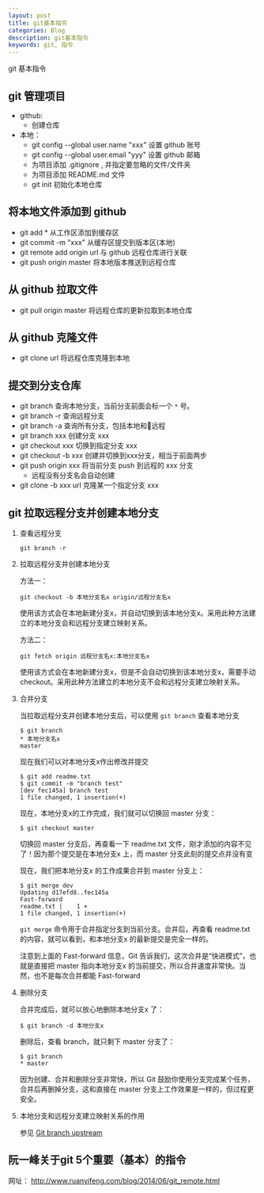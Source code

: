 ```yaml
---
layout: post
title: git基本指令
categories: Blog
description: git基本指令
keywords: git, 指令
---
```


git 基本指令

## git 管理项目
* github:
	* 创建仓库
* 本地：
	* git config --global  user.name "xxx"  设置 github 账号
	* git config --global user.email "yyy"  设置 github 邮箱
	* 为项目添加 .gitignore , 并指定要忽略的文件/文件夹
	* 为项目添加 README.md 文件
	* git init  初始化本地仓库

## 将本地文件添加到 github
* git add * 从工作区添加到缓存区
* git commit -m "xxx" 从缓存区提交到版本区(本地)
* git remote add origin url  与 github 远程仓库进行关联
* git push origin master 将本地版本推送到远程仓库

## 从 github 拉取文件
* git pull origin master 将远程仓库的更新拉取到本地仓库

## 从 github 克隆文件
* git clone url 将远程仓库克隆到本地

## 提交到分支仓库
* git branch  	查询本地分支，当前分支前面会标一个 `*` 号。
* git branch -r 查询远程分支
* git branch -a 查询所有分支，包括本地和远程
* git branch xxx  	创建分支 xxx
* git checkout xxx  	切换到指定分支 xxx
* git checkout -b xxx 创建并切换到xxx分支，相当于前面两步
* git push origin xxx  	将当前分支 push 到远程的 xxx 分支
	* 远程没有分支名会自动创建
* git clone -b xxx url 	克隆某一个指定分支 xxx

## git 拉取远程分支并创建本地分支
1. 查看远程分支

	```
	git branch -r
	```
2. 拉取远程分支并创建本地分支

	方法一：

	```
	git checkout -b 本地分支名x origin/远程分支名x
	```

	使用该方式会在本地新建分支x，并自动切换到该本地分支x。采用此种方法建立的本地分支会和远程分支建立映射关系。

	方法二：

	```
	git fetch origin 远程分支名x:本地分支名x
	```

	使用该方式会在本地新建分支x，但是不会自动切换到该本地分支x，需要手动 checkout。采用此种方法建立的本地分支不会和远程分支建立映射关系。

3. 合并分支

	当拉取远程分支并创建本地分支后，可以使用 `git branch` 查看本地分支

	```
	$ git branch
	* 本地分支名x
  	master
	```
	现在我们可以对本地分支x作出修改并提交
	```
	$ git add readme.txt 
	$ git commit -m "branch test"
	[dev fec145a] branch test
	1 file changed, 1 insertion(+)
	```
	现在，本地分支x的工作完成，我们就可以切换回 master 分支：
	```
	$ git checkout master
	```
	切换回 master 分支后，再查看一下 readme.txt 文件，刚才添加的内容不见了！因为那个提交是在本地分支x 上，而 master 分支此刻的提交点并没有变

	现在，我们把本地分支x 的工作成果合并到 master 分支上：
	```
	$ git merge dev
	Updating d17efd8..fec145a
	Fast-forward
	readme.txt |    1 +
	1 file changed, 1 insertion(+)
	```
	`git merge` 命令用于合并指定分支到当前分支。合并后，再查看 readme.txt 的内容，就可以看到，和本地分支x 的最新提交是完全一样的。

	注意到上面的 Fast-forward 信息，Git 告诉我们，这次合并是“快进模式”，也就是直接把 master 指向本地分支x 的当前提交，所以合并速度非常快。当然，也不是每次合并都能 Fast-forward

4. 删除分支

	合并完成后，就可以放心地删除本地分支x 了：
	```
	$ git branch -d 本地分支x
	```
	删除后，查看 branch，就只剩下 master 分支了：
	```
	$ git branch
	* master
	```
	因为创建、合并和删除分支非常快，所以 Git 鼓励你使用分支完成某个任务，合并后再删掉分支，这和直接在 master 分支上工作效果是一样的，但过程更安全。


5. 本地分支和远程分支建立映射关系的作用

	参见 [Git branch upstream](http://blog.csdn.net/tterminator/article/details/78108550)


## 阮一峰关于git 5个重要（基本）的指令
网址： http://www.ruanyifeng.com/blog/2014/06/git_remote.html
